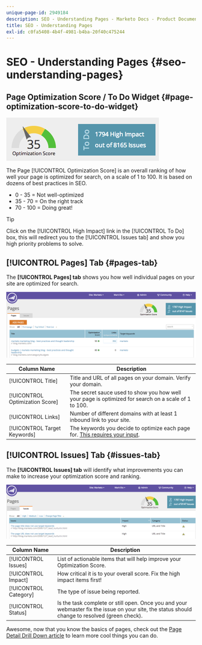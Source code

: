 ```yaml
---
unique-page-id: 2949184
description: SEO - Understanding Pages - Marketo Docs - Product Documentation
title: SEO - Understanding Pages
exl-id: c0fa5408-4b4f-4981-b4ba-20f40c475244
---
```

# SEO - Understanding Pages {#seo-understanding-pages}

## Page Optimization Score / To Do Widget {#page-optimization-score-to-do-widget}

![](assets/image2014-9-17-21-3a52-3a3.png)

The Page [!UICONTROL Optimization Score] is an overall ranking of how well your page is optimized for search, on a scale of 1 to 100. It is based on dozens of best practices in SEO.

* 0 - 35 = Not well-optimized
* 35 - 70 = On the right track
* 70 - 100 = Doing great!

>[!TIP]
>
>Click on the [!UICONTROL High Impact] link in the [!UICONTROL To Do] box, this will redirect you to the [!UICONTROL Issues tab] and show you high priority problems to solve.

## [!UICONTROL Pages] Tab {#pages-tab}

The **[!UICONTROL Pages] tab** shows you how well individual pages on your site are optimized for search.

![](assets/image2014-9-17-21-3a52-3a41.png) 

| Column Name |Description |
|---|---|
| [!UICONTROL Title] |Title and URL of all pages on your domain. Verify your domain. |
| [!UICONTROL Optimization Score] |The secret sauce used to show you how well your page is optimized for search on a scale of 1 to 100. |
| [!UICONTROL Links] |Number of different domains with at least 1 inbound link to your site. |
| [!UICONTROL Target Keywords] |The keywords you decide to optimize each page for. [This requires your input](/help/marketo/product-docs/additional-apps/seo/pages/seo-using-the-page-detail-drill-down.md). |

## [!UICONTROL Issues] Tab {#issues-tab}

The **[!UICONTROL Issues] tab** will identify what improvements you can make to increase your optimization score and ranking.

![](assets/image2014-9-17-21-3a53-3a15.png)

| Column Name |Description |
|---|---|
| [!UICONTROL Issues] |List of actionable items that will help improve your Optimization Score. |
| [!UICONTROL Impact] |How critical it is to your overall score. Fix the high impact items first! |
| [!UICONTROL Category] |The type of issue being reported. |
| [!UICONTROL Status] |Is the task complete or still open. Once you and your webmaster fix the issue on your site, the status should change to resolved (green check). |

Awesome, now that you know the basics of pages, check out the [Page Detail Drill Down article](/help/marketo/product-docs/additional-apps/seo/pages/seo-using-the-page-detail-drill-down.md) to learn more cool things you can do.
